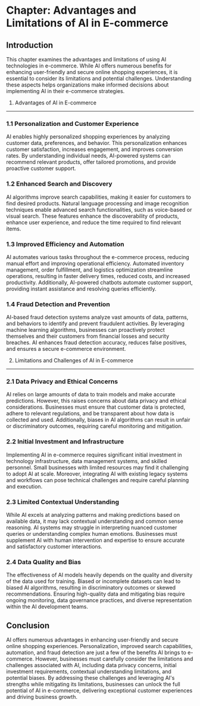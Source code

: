 Chapter: Advantages and Limitations of AI in E-commerce
=======================================================

Introduction
------------

This chapter examines the advantages and limitations of using AI technologies in e-commerce. While AI offers numerous benefits for enhancing user-friendly and secure online shopping experiences, it is essential to consider its limitations and potential challenges. Understanding these aspects helps organizations make informed decisions about implementing AI in their e-commerce strategies.

1. Advantages of AI in E-commerce
---------------------------------

### 1.1 Personalization and Customer Experience

AI enables highly personalized shopping experiences by analyzing customer data, preferences, and behavior. This personalization enhances customer satisfaction, increases engagement, and improves conversion rates. By understanding individual needs, AI-powered systems can recommend relevant products, offer tailored promotions, and provide proactive customer support.

### 1.2 Enhanced Search and Discovery

AI algorithms improve search capabilities, making it easier for customers to find desired products. Natural language processing and image recognition techniques enable advanced search functionalities, such as voice-based or visual search. These features enhance the discoverability of products, enhance user experience, and reduce the time required to find relevant items.

### 1.3 Improved Efficiency and Automation

AI automates various tasks throughout the e-commerce process, reducing manual effort and improving operational efficiency. Automated inventory management, order fulfillment, and logistics optimization streamline operations, resulting in faster delivery times, reduced costs, and increased productivity. Additionally, AI-powered chatbots automate customer support, providing instant assistance and resolving queries efficiently.

### 1.4 Fraud Detection and Prevention

AI-based fraud detection systems analyze vast amounts of data, patterns, and behaviors to identify and prevent fraudulent activities. By leveraging machine learning algorithms, businesses can proactively protect themselves and their customers from financial losses and security breaches. AI enhances fraud detection accuracy, reduces false positives, and ensures a secure e-commerce environment.

2. Limitations and Challenges of AI in E-commerce
-------------------------------------------------

### 2.1 Data Privacy and Ethical Concerns

AI relies on large amounts of data to train models and make accurate predictions. However, this raises concerns about data privacy and ethical considerations. Businesses must ensure that customer data is protected, adhere to relevant regulations, and be transparent about how data is collected and used. Additionally, biases in AI algorithms can result in unfair or discriminatory outcomes, requiring careful monitoring and mitigation.

### 2.2 Initial Investment and Infrastructure

Implementing AI in e-commerce requires significant initial investment in technology infrastructure, data management systems, and skilled personnel. Small businesses with limited resources may find it challenging to adopt AI at scale. Moreover, integrating AI with existing legacy systems and workflows can pose technical challenges and require careful planning and execution.

### 2.3 Limited Contextual Understanding

While AI excels at analyzing patterns and making predictions based on available data, it may lack contextual understanding and common sense reasoning. AI systems may struggle in interpreting nuanced customer queries or understanding complex human emotions. Businesses must supplement AI with human intervention and expertise to ensure accurate and satisfactory customer interactions.

### 2.4 Data Quality and Bias

The effectiveness of AI models heavily depends on the quality and diversity of the data used for training. Biased or incomplete datasets can lead to biased AI algorithms, resulting in discriminatory outcomes or skewed recommendations. Ensuring high-quality data and mitigating bias require ongoing monitoring, data governance practices, and diverse representation within the AI development teams.

Conclusion
----------

AI offers numerous advantages in enhancing user-friendly and secure online shopping experiences. Personalization, improved search capabilities, automation, and fraud detection are just a few of the benefits AI brings to e-commerce. However, businesses must carefully consider the limitations and challenges associated with AI, including data privacy concerns, initial investment requirements, contextual understanding limitations, and potential biases. By addressing these challenges and leveraging AI's strengths while mitigating its limitations, businesses can unlock the full potential of AI in e-commerce, delivering exceptional customer experiences and driving business growth.
